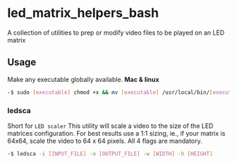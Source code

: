 # led_matrix_helpers_bash

A collection of utilities to prep or modify video files to be played on an LED matrix

## Usage

Make any executable globally available.
**Mac & linux**

```bash
-$ sudo [executable] chmod +x && mv [executable] /usr/local/bin/[executable]
```

### ledsca

Short for `LED scaler` This utility will scale a video to the size of the LED matrices configuration. For best results use a 1:1 sizing,
ie., if your matrix is 64x64, scale the video to 64 x 64 pixels.
All 4 flags are mandatory.

```bash
-$ ledsca -i [INPUT_FILE] -o [OUTPUT_FILE] -w [WIDTH] -h [HEIGHT]
```
